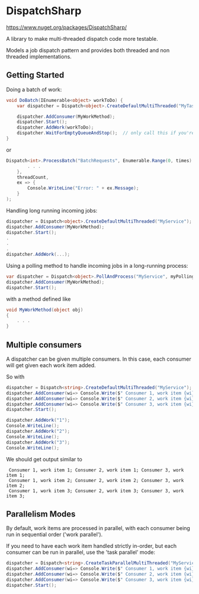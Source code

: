 DispatchSharp
=============

https://www.nuget.org/packages/DispatchSharp/

A library to make multi-threaded dispatch code more testable.

Models a job dispatch pattern and provides both threaded and non threaded implementations.

Getting Started
---------------

Doing a batch of work:
```csharp
void DoBatch(IEnumerable<object> workToDo) {
	var dispatcher = Dispatch<object>.CreateDefaultMultiThreaded("MyTask");

	dispatcher.AddConsumer(MyWorkMethod);
	dispatcher.Start();
	dispatcher.AddWork(workToDo);
	dispatcher.WaitForEmptyQueueAndStop();	// only call this if you're not filling the queue from elsewhere
}
```

or

```csharp
Dispatch<int>.ProcessBatch("BatchRequests", Enumerable.Range(0, times).ToArray(), i => {
        . . .
    },
    threadCount,
    ex => {
        Console.WriteLine("Error: " + ex.Message);
    }
);
```

Handling long running incoming jobs:

```csharp
dispatcher = Dispatch<object>.CreateDefaultMultiThreaded("MyService");
dispatcher.AddConsumer(MyWorkMethod);
dispatcher.Start();
.
.
.
dispatcher.AddWork(...);
```

Using a polling method to handle incoming jobs in a long-running process:

```csharp
var dispatcher = Dispatch<object>.PollAndProcess("MyService", myPollingSource);
dispatcher.AddConsumer(MyWorkMethod);
dispatcher.Start();
```

with a method defined like

```csharp
void MyWorkMethod(object obj)
{
	. . .
}
```

Multiple consumers
------------------

A dispatcher can be given multiple consumers.
In this case, each consumer will get given each work item added.

So with

```csharp
dispatcher = Dispatch<string>.CreateDefaultMultiThreaded("MyService");
dispatcher.AddConsumer(wi=> Console.Write($" Consumer 1, work item {wi};"));
dispatcher.AddConsumer(wi=> Console.Write($" Consumer 2, work item {wi};"));
dispatcher.AddConsumer(wi=> Console.Write($" Consumer 3, work item {wi};"));
dispatcher.Start();

dispatcher.AddWork("1");
Console.WriteLine();
dispatcher.AddWork("2");
Console.WriteLine();
dispatcher.AddWork("3");
Console.WriteLine();
```

We should get output similar to

```
 Consumer 1, work item 1; Consumer 2, work item 1; Consumer 3, work item 1;
 Consumer 1, work item 2; Consumer 2, work item 2; Consumer 3, work item 2;
 Consumer 1, work item 3; Consumer 2, work item 3; Consumer 3, work item 3;
```

Parallelism Modes
-----------------

By default, work items are processed in parallel, with each consumer being run
in sequential order ('work parallel').

If you need to have each work item handled strictly in-order, but each consumer
can be run in parallel, use the 'task parallel' mode:

```csharp
dispatcher = Dispatch<string>.CreateTaskParallelMultiThreaded("MyService");
dispatcher.AddConsumer(wi=> Console.Write($" Consumer 1, work item {wi};"));
dispatcher.AddConsumer(wi=> Console.Write($" Consumer 2, work item {wi};"));
dispatcher.AddConsumer(wi=> Console.Write($" Consumer 3, work item {wi};"));
dispatcher.Start();
```